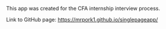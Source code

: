 This app was created for the CFA internship interview process.

Link to GitHub page: https://mrpork1.github.io/singlepageapp/